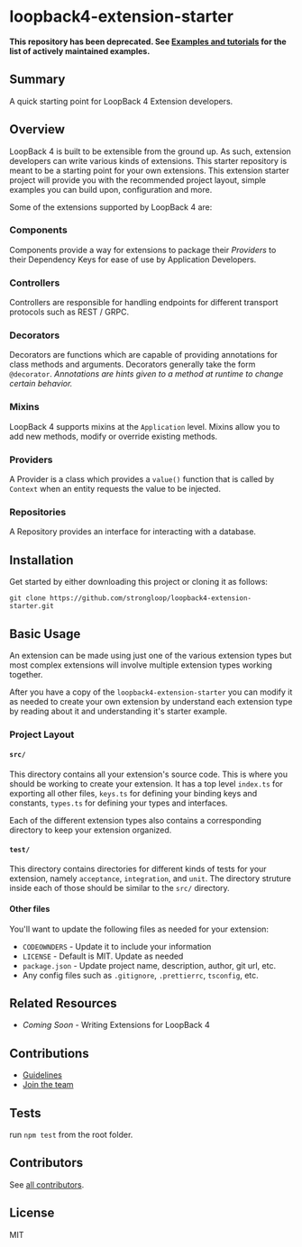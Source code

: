 # loopback4-extension-starter

**This repository has been deprecated. See [Examples and tutorials](http://loopback.io/doc/en/lb4/Examples-and-tutorials.html) for the list of actively maintained examples.**
 
## Summary
A quick starting point for LoopBack 4 Extension developers.

## Overview
LoopBack 4 is built to be extensible from the ground up. As such, extension developers can write various kinds of extensions. This starter repository is meant to be a starting point for your own extensions. This extension starter project will provide you with the recommended project layout, simple examples you can build upon, configuration and more.

Some of the extensions supported by LoopBack 4 are:

### Components
Components provide a way for extensions to package their *Providers* to their Dependency Keys for ease of use by Application Developers.

### Controllers
Controllers are responsible for handling endpoints for different transport protocols such as REST / GRPC.

### Decorators
Decorators are functions which are capable of providing annotations for class methods and arguments. Decorators generally take the form `@decorator`. _Annotations are hints given to a method at runtime to change certain behavior._

### Mixins
LoopBack 4 supports mixins at the `Application` level. Mixins allow you to add new methods, modify or override existing methods. 

### Providers
A Provider is a class which provides a `value()` function that is called by `Context` when an entity requests the value to be injected. 

### Repositories
A Repository provides an interface for interacting with a database.

## Installation
Get started by either downloading this project or cloning it as follows:

`git clone https://github.com/strongloop/loopback4-extension-starter.git`

## Basic Usage
An extension can be made using just one of the various extension types but most complex extensions will involve multiple extension types working together. 

After you have a copy of the `loopback4-extension-starter` you can modify it as needed to create your own extension by understand each extension type by reading about it and understanding it's starter example. 

### Project Layout

#### `src/`
This directory contains all your extension's source code. This is where you should be working to create your extension. It has a top level `index.ts` for exporting all other files, `keys.ts` for defining your binding keys and constants, `types.ts` for defining your types and interfaces. 

Each of the different extension types also contains a corresponding directory to keep your extension organized. 

#### `test/`
This directory contains directories for different kinds of tests for your extension, namely `acceptance`, `integration`, and `unit`. The directory struture inside each of those should be similar to the `src/` directory. 

#### Other files
You'll want to update the following files as needed for your extension:

- `CODEOWNDERS` - Update it to include your information
- `LICENSE` - Default is MIT. Update as needed
- `package.json` - Update project name, description, author, git url, etc.
- Any config files such as `.gitignore`, `.prettierrc`, `tsconfig`, etc.

## Related Resources
- _Coming Soon_ - Writing Extensions for LoopBack 4

## Contributions
- [Guidelines](https://github.com/strongloop/loopback-next/wiki/Contributing#guidelines)
- [Join the team](https://github.com/strongloop/loopback-next/issues/110)

## Tests
run `npm test` from the root folder.

## Contributors
See [all contributors](https://github.com/strongloop/loopback-next/graphs/contributors).

## License
MIT
